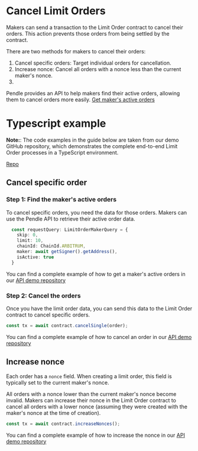 # Cancel Limit Orders

Makers can send a transaction to the Limit Order contract to cancel their orders. This action prevents those orders from being settled by the contract.

There are two methods for makers to cancel their orders:

1. Cancel specific orders: Target individual orders for cancellation.
2. Increase nonce: Cancel all orders with a nonce less than the current maker's nonce.
3. 
Pendle provides an API to help makers find their active orders, allowing them to cancel orders more easily.
[Get maker's active orders](https://api-v2.pendle.finance/limit-order/docs#/Maker/MakersController_getMakerLimitOrder)

# Typescript example

**Note:**: The code examples in the guide below are taken from our demo GitHub repository, which demonstrates the complete end-to-end Limit Order processes in a TypeScript environment.

[Repo](https://github.com/pendle-finance/pendle-examples-public/tree/main/limit-order-api-demo)

## Cancel specific order

### Step 1: Find the maker's active orders

To cancel specific orders, you need the data for those orders. Makers can use the Pendle API to retrieve their active order data.

```ts
  const requestQuery: LimitOrderMakerQuery = {
    skip: 0,
    limit: 10,
    chainId: ChainId.ARBITRUM,
    maker: await getSigner().getAddress(),
    isActive: true
  }

```

You can find a complete example of how to get a maker's active orders in our [API demo repository](https://github.com/pendle-finance/pendle-examples-public/tree/main/limit-order-api-demo)

### Step 2: Cancel the orders

Once you have the limit order data, you can send this data to the Limit Order contract to cancel specific orders.

```ts
const tx = await contract.cancelSingle(order);
```


You can find a complete example of how to cancel an order in our [API demo repository](https://github.com/pendle-finance/pendle-examples-public/tree/main/limit-order-api-demo)

## Increase nonce

Each order has a `nonce` field. When creating a limit order, this field is typically set to the current maker's nonce.

All orders with a nonce lower than the current maker's nonce become invalid. Makers can increase their nonce in the Limit Order contract to cancel all orders with a lower nonce (assuming they were created with the maker's nonce at the time of creation).

```ts
const tx = await contract.increaseNonces();
```

You can find a complete example of how to increase the nonce in our [API demo repository](https://github.com/pendle-finance/pendle-examples-public/tree/main/limit-order-api-demo)
